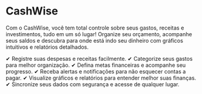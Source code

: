 # CashWise
Com o CashWise, você tem total controle sobre seus gastos, receitas e investimentos, tudo em um só lugar! Organize seu orçamento, acompanhe seus saldos e descubra para onde está indo seu dinheiro com gráficos intuitivos e relatórios detalhados.

✔ Registre suas despesas e receitas facilmente.
✔ Categorize seus gastos para melhor organização.
✔ Defina metas financeiras e acompanhe seu progresso.
✔ Receba alertas e notificações para não esquecer contas a pagar.
✔ Visualize gráficos e relatórios para entender melhor suas finanças.
✔ Sincronize seus dados com segurança e acesse de qualquer lugar.
